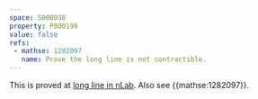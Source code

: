 ```yaml
---
space: S000038
property: P000199
value: false
refs:
 - mathse: 1282097
   name: Prove the long line is not contractible.
---
```


This is proved at [long line in nLab](https://ncatlab.org/nlab/show/long+line). Also see {{mathse:1282097}}.
